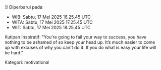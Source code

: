 ⏰ Diperbarui pada:
- WIB: Sabtu, 17 Mei 2025 16.25.45 UTC
- WITA: Sabtu, 17 Mei 2025 17.25.45 UTC
- WIT: Sabtu, 17 Mei 2025 18.25.45 UTC

Kutipan Inspiratif:
"You're going to fail your way to success, you have nothing to be ashamed of so keep your head up. It’s much easier to come up with excuses of why you can't do it. If you do what is easy your life will be hard."


Kategori: motivational

